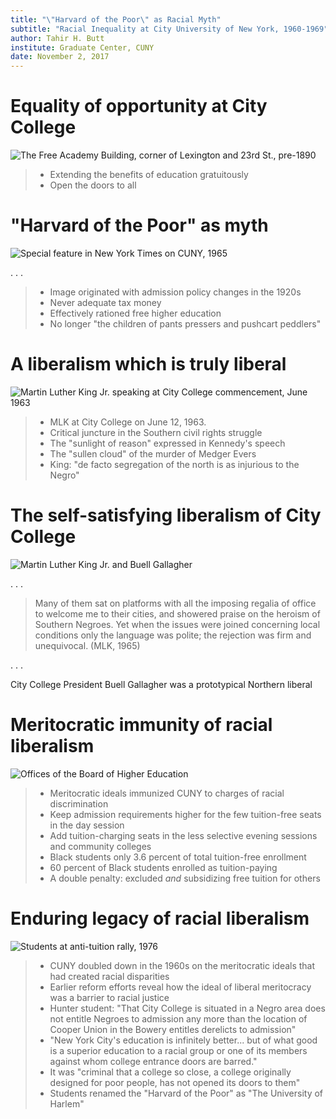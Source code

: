 ```yaml
---
title: "\"Harvard of the Poor\" as Racial Myth"
subtitle: "Racial Inequality at City University of New York, 1960-1969"
author: Tahir H. Butt
institute: Graduate Center, CUNY
date: November 2, 2017
---
```


# Equality of opportunity at City College

![The Free Academy Building, corner of Lexington and 23rd St., pre-1890](assets/images/free-academy-1848.jpg)

> - Extending the benefits of education gratuitously
> - Open the doors to all

# "Harvard of the Poor" as myth

![Special feature in New York Times on CUNY, 1965](assets/images/boroff-1965.jpg)

. . . 

> - Image originated with admission policy changes in the 1920s
> - Never adequate tax money
> - Effectively rationed free higher education
> - No longer "the children of pants pressers and pushcart peddlers"

# A liberalism which is truly liberal

![Martin Luther King Jr. speaking at City College commencement, June 1963](assets/images/king-speech-1963.jpg)

> - MLK at City College on June 12, 1963.
> - Critical juncture in the Southern civil rights struggle
> - The "sunlight of reason" expressed in Kennedy's speech
> - The "sullen cloud" of the murder of Medger Evers
> - King: "de facto segregation of the north is as injurious to the Negro"

# The self-satisfying liberalism of City College

![Martin Luther King Jr. and Buell Gallagher](assets/images/king-gallagher-1963.jpg)

. . . 

> Many of them sat on platforms with all the imposing regalia of office to
> welcome me to their cities, and showered praise on the heroism of Southern
> Negroes. Yet when the issues were joined concerning local conditions only the
> language was polite; the rejection was firm and unequivocal. (MLK, 1965)

. . .

City College President Buell Gallagher was a prototypical Northern liberal

# Meritocratic immunity of racial liberalism

![Offices of the Board of Higher Education](assets/images/bhe.jpg)

> - Meritocratic ideals immunized CUNY to charges of racial discrimination
> - Keep admission requirements higher for the few tuition-free seats in the day session
> - Add tuition-charging seats in the less selective evening sessions and community
colleges
> - Black students only 3.6 percent of total tuition-free enrollment
> - 60 percent of Black students enrolled as tuition-paying
> - A double penalty: excluded *and* subsidizing free tuition for others

# Enduring legacy of racial liberalism

![Students at anti-tuition rally, 1976](assets/images/ccny-protest-1976.jpg)

> - CUNY doubled down in the 1960s on the meritocratic ideals that had created racial disparities
> - Earlier reform efforts reveal how the ideal of liberal meritocracy was a barrier to racial justice
> - Hunter student: "That City College is situated in a Negro area does not entitle Negroes to admission any more than the location of Cooper Union in the Bowery entitles derelicts to admission"
> - "New York City's education is infinitely better... but of what good is a superior education to a racial group or one of its members against whom college entrance doors are barred."
> - It was "criminal that a college so close, a college originally designed for poor people, has not opened its doors to them"
> - Students renamed the "Harvard of the Poor" as "The University of Harlem"
